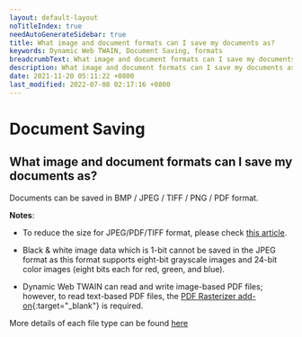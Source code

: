 ```yaml
---
layout: default-layout
noTitleIndex: true
needAutoGenerateSidebar: true
title: What image and document formats can I save my documents as?
keywords: Dynamic Web TWAIN, Document Saving, formats
breadcrumbText: What image and document formats can I save my documents as?
description: What image and document formats can I save my documents as?
date: 2021-11-20 05:11:22 +0800
last_modified: 2022-07-08 02:17:16 +0800
---
```


# Document Saving

## What image and document formats can I save my documents as?

Documents can be saved in BMP / JPEG / TIFF / PNG / PDF format.

<strong>Notes</strong>:

- To reduce the size for JPEG/PDF/TIFF format, please check [this article](/_articles/faq/smallest-size-documents.md).

- Black & white image data which is 1-bit cannot be saved in the JPEG format as this format supports eight-bit grayscale images and 24-bit color images (eight bits each for red, green, and blue).

- Dynamic Web TWAIN can read and write image-based PDF files; however, to read text-based PDF files, the [PDF Rasterizer add-on](/_articles/extended-usage/pdf-processing.md){:target="_blank"} is required.

More details of each file type can be found <a href="{{site.getstarted}}filetype.html" target="_blank">here</a>
